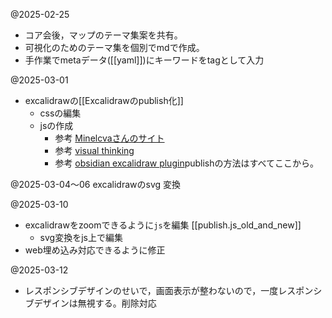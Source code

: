 

@2025-02-25
- コア会後，マップのテーマ集案を共有。
- 可視化のためのテーマ集を個別でmdで作成。
- 手作業でmetaデータ([[yaml]])にキーワードをtagとして入力

@2025-03-01
- excalidrawの[[Excalidrawのpublish化]]
	- cssの編集
	- jsの作成
		- 参考 [Minelcvaさんのサイト](https://minerva.mamansoft.net/Notes/CSS)
		- 参考 [visual thinking](https://www.visual-thinking-workshop.com)
		- 参考 [obsidian excalidraw plugin](https://excalidraw-obsidian.online/Welcome)publishの方法はすべてここから。

@2025-03-04～06
excalidrawのsvg 変換

@2025-03-10
- excalidrawをzoomできるように`js`を編集 [[publish.js_old_and_new]]
	- svg変換をjs上で編集
- web埋め込み対応できるように修正

@2025-03-12
- レスポンシブデザインのせいで，画面表示が整わないので，一度レスポンシブデザインは無視する。削除対応